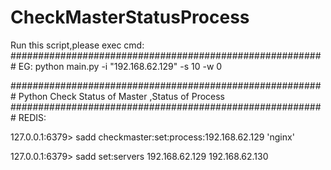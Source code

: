 # CheckMasterStatusProcess
Run this script,please exec cmd:
#########################################################
EG:
	python  main.py -i "192.168.62.129" -s 10 -w 0

#########################################################
Python Check Status of Master ,Status of Process
#########################################################
REDIS:

127.0.0.1:6379> sadd checkmaster:set:process:192.168.62.129 'nginx'

127.0.0.1:6379> sadd set:servers 192.168.62.129 192.168.62.130
